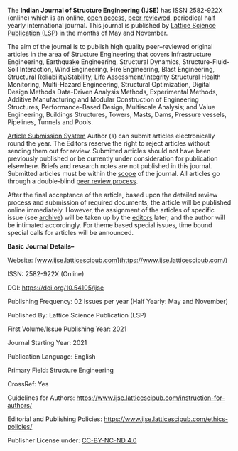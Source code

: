 The **Indian Journal of Structure Engineering (IJSE)** has ISSN 2582-922X (online) which is an online, [open access](https://www.ijse.latticescipub.com/open-access-license/), [peer reviewed](https://www.ijse.latticescipub.com/peer-review-policy/), periodical half yearly international journal. This journal is published by [Lattice Science Publication (LSP)](https://www.latticescipub.com/journals/) in the months of May and November.

The aim of the journal is to publish high quality peer–reviewed original articles in the area of Structure Engineering that covers Infrastructure Engineering, Earthquake Engineering, Structural Dynamics, Structure-Fluid-Soil Interaction, Wind Engineering, Fire Engineering, Blast Engineering, Structural Reliability/Stability, Life Assessment/Integrity Structural Health Monitoring, Multi-Hazard Engineering, Structural Optimization, Digital Design Methods Data-Driven Analysis Methods, Experimental Methods, Additive Manufacturing and Modular Construction of Engineering Structures, Performance-Based Design, Multiscale Analysis; and Value Engineering, Buildings Structures, Towers, Masts, Dams, Pressure vessels, Pipelines, Tunnels and Pools.

[Article Submission System](https://www.ijse.latticescipub.com/article-submission-system/) 
Author (s) can submit articles electronically round the year. The Editors reserve the right to reject articles without sending them out for review. Submitted articles should not have been previously published or be currently under consideration for publication elsewhere. Briefs and research notes are not published in this journal. Submitted articles must be within the [scope](https://www.ijse.latticescipub.com/aims-and-scope/) of the journal. All articles go through a double-blind [peer review process](https://www.ijse.latticescipub.com/peer-review-policy/). 

After the final acceptance of the article, based upon the detailed review process and submission of required documents, the article will be published online immediately. However, the assignment of the articles of specific issue (see [archive](https://www.ijse.latticescipub.com/archive/)) will be taken up by the [editors](https://www.ijse.latticescipub.com/editorial-board/) later; and the author will be intimated accordingly. For theme based special issues, time bound special calls for articles will be announced.

**Basic Journal Details–**

Website: [www.ijse.latticescipub.com](https://www.ijse.latticescipub.com/)

ISSN: 2582-922X (Online)

DOI: https://doi.org/10.54105/ijse

Publishing Frequency: 02 Issues per year (Half Yearly: May and November)

Published By: Lattice Science Publication (LSP)

First Volume/Issue Publishing Year: 2021

Journal Starting Year: 2021

Publication Language: English

Primary Field: Structure Engineering

CrossRef: Yes

Guidelines for Authors: https://www.ijse.latticescipub.com/instruction-for-authors/

Editorial and Publishing Policies: https://www.ijse.latticescipub.com/ethics-policies/

Publisher License under: [CC-BY-NC-ND 4.0](https://creativecommons.org/licenses/by-nc-nd/4.0/)
